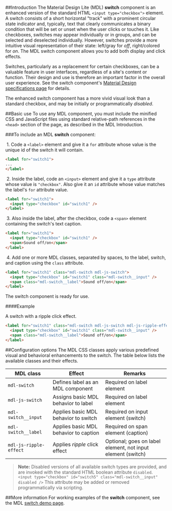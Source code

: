 ##Introduction
The Material Design Lite (MDL) **switch** component is an enhanced version of the standard HTML `<input type="checkbox">` element. A switch consists of a short horizontal "track" with a prominent circular state indicator and, typically, text that clearly communicates a binary condition that will be set or unset when the user clicks or touches it. Like checkboxes, switches may appear individually or in groups, and can be selected and deselected individually. However, switches provide a more intuitive visual representation of their state: left/gray for *off*, right/colored for *on*. The MDL switch component allows you to add both display and click effects.

Switches, particularly as a replacement for certain checkboxes, can be a valuable feature in user interfaces, regardless of a site's content or function. Their design and use is therefore an important factor in the overall user experience. See the switch component's [Material Design specifications page](http://www.google.com/design/spec/components/switches.html) for details.

The enhanced switch component has a more vivid visual look than a standard checkbox, and may be initially or programmatically *disabled*.

##Basic use
To use any MDL component, you must include the minified CSS and JavaScript files using standard relative-path references in the `<head>` section of the page, as described in the MDL Introduction.

###To include an MDL **switch** component:

&nbsp;1. Code a `<label>` element and give it a `for` attribute whose value is the unique id of the switch it will contain.
```html
<label for="switch1">
...
</label>
```
&nbsp;2. Inside the label, code an `<input>` element and give it a `type` attribute whose value is `"checkbox"`. Also give it an `id` attribute whose value matches the label's `for` attribute value.
```html
<label for="switch1">
  <input type="checkbox" id="switch1" />
</label>
```
&nbsp;3. Also inside the label, after the checkbox, code a `<span>` element containing the switch's text caption.
```html
<label for="switch1">
  <input type="checkbox" id="switch1" />
  <span>Sound off/on</span>
</label>
```
&nbsp;4. Add one or more MDL classes, separated by spaces, to the label, switch, and caption using the `class` attribute.
```html
<label for="switch1" class="mdl-switch mdl-js-switch">
  <input type="checkbox" id="switch1" class="mdl-switch__input" />
  <span class="mdl-switch__label">Sound off/on</span>
</label>
```

The switch component is ready for use.

####Example

A switch with a ripple click effect.

```html
<label for="switch1" class="mdl-switch mdl-js-switch mdl-js-ripple-effect">
  <input type="checkbox" id="switch1" class="mdl-switch__input" />
  <span class="mdl-switch__label">Sound off/on</span>
</label>
```

##Configuration options
The MDL CSS classes apply various predefined visual and behavioral enhancements to the switch. The table below lists the available classes and their effects.

| MDL class | Effect | Remarks |
|-----------|--------|---------|
| `mdl-switch` | Defines label as an MDL component | Required on label element|
| `mdl-js-switch` | Assigns basic MDL behavior to label | Required on label element |
| `mdl-switch__input` | Applies basic MDL behavior to switch | Required on input element (switch) |
| `mdl-switch__label` | Applies basic MDL behavior to caption | Required on span element (caption) |
| `mdl-js-ripple-effect` | Applies *ripple* click effect | Optional; goes on label element, not input element (switch) |

>**Note:** Disabled versions of all available switch types are provided, and are invoked with the standard HTML boolean attribute `disabled`. `<input type="checkbox" id="switch5" class="mdl-switch__input" disabled />`
>This attribute may be added or removed programmatically via scripting.

##More information
For working examples of the **switch** component, see the MDL [switch demo page](www.github.com/google/material-design-lite/src/switch/demo.html).
